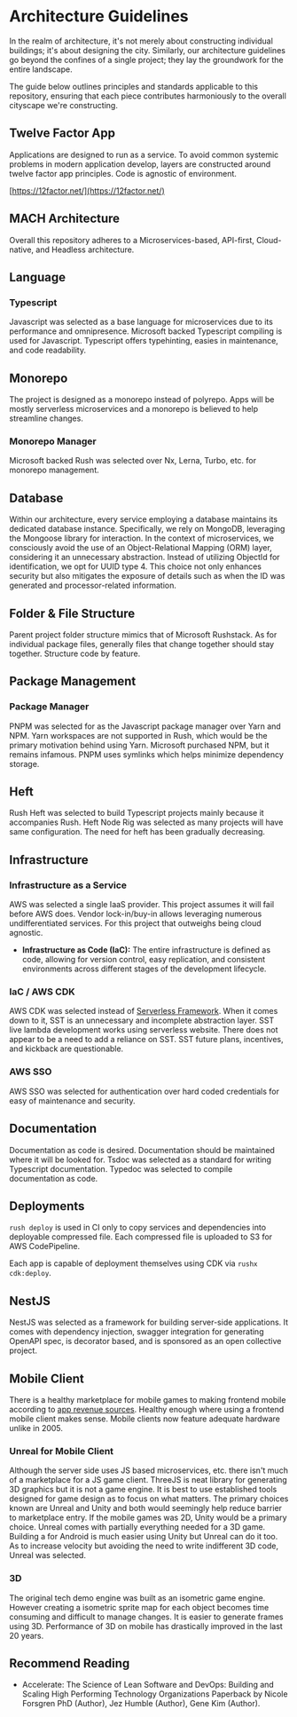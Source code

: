 # Architecture Guidelines

In the realm of architecture, it's not merely about constructing individual
buildings; it's about designing the city. Similarly, our architecture guidelines
go beyond the confines of a single project; they lay the groundwork for the
entire landscape.

The guide below outlines principles and standards applicable to this repository,
ensuring that each piece contributes harmoniously to the overall cityscape we're
constructing.

## Twelve Factor App

Applications are designed to run as a service. To avoid common systemic problems
in modern application develop, layers are constructed around twelve factor app
principles. Code is agnostic of environment.

[https://12factor.net/](https://12factor.net/)

## MACH Architecture

Overall this repository adheres to a Microservices-based, API-first,
Cloud-native, and Headless architecture.

## Language

### Typescript

Javascript was selected as a base language for microservices due to its
performance and omnipresence. Microsoft backed Typescript compiling is used for
Javascript. Typescript offers typehinting, easies in maintenance, and code
readability.

## Monorepo

The project is designed as a monorepo instead of polyrepo. Apps will be mostly
serverless microservices and a monorepo is believed to help streamline changes.

### Monorepo Manager

Microsoft backed Rush was selected over Nx, Lerna, Turbo, etc. for monorepo
management.

## Database

Within our architecture, every service employing a database maintains its
dedicated database instance. Specifically, we rely on MongoDB, leveraging the
Mongoose library for interaction. In the context of microservices, we
consciously avoid the use of an Object-Relational Mapping (ORM) layer,
considering it an unnecessary abstraction. Instead of utilizing ObjectId for
identification, we opt for UUID type 4. This choice not only enhances security
but also mitigates the exposure of details such as when the ID was generated and
processor-related information.

## Folder & File Structure

Parent project folder structure mimics that of Microsoft Rushstack. As for
individual package files, generally files that change together should stay
together. Structure code by feature.

## Package Management

### Package Manager

PNPM was selected for as the Javascript package manager over Yarn and NPM. Yarn
workspaces are not supported in Rush, which would be the primary motivation
behind using Yarn. Microsoft purchased NPM, but it remains infamous. PNPM uses
symlinks which helps minimize dependency storage.

## Heft

Rush Heft was selected to build Typescript projects mainly because it
accompanies Rush. Heft Node Rig was selected as many projects will have same
configuration. The need for heft has been gradually decreasing.

## Infrastructure

### Infrastructure as a Service

AWS was selected a single IaaS provider. This project assumes it will fail
before AWS does. Vendor lock-in/buy-in allows leveraging numerous
undifferentiated services. For this project that outweighs being cloud agnostic.

- **Infrastructure as Code (IaC):** The entire infrastructure is defined as
  code, allowing for version control, easy replication, and consistent
  environments across different stages of the development lifecycle.

### IaC / AWS CDK

AWS CDK was selected instead of
[Serverless Framework](https://github.com/serverless-stack/serverless-stack).
When it comes down to it, SST is an unnecessary and incomplete abstraction
layer. SST live lambda development works using serverless website. There does
not appear to be a need to add a reliance on SST. SST future plans, incentives,
and kickback are questionable.

### AWS SSO

AWS SSO was selected for authentication over hard coded credentials for easy of
maintenance and security.

## Documentation

Documentation as code is desired. Documentation should be maintained where it
will be looked for. Tsdoc was selected as a standard for writing Typescript
documentation. Typedoc was selected to compile documentation as code.

## Deployments

`rush deploy` is used in CI only to copy services and dependencies into
deployable compressed file. Each compressed file is uploaded to S3 for AWS
CodePipeline.

Each app is capable of deployment themselves using CDK via `rushx cdk:deploy`.

## NestJS

NestJS was selected as a framework for building server-side applications. It
comes with dependency injection, swagger integration for generating OpenAPI
spec, is decorator based, and is sponsored as an open collective project.

## Mobile Client

There is a healthy marketplace for mobile games to making frontend mobile
according to
[app revenue sources](https://www.businessofapps.com/data/app-revenues/).
Healthy enough where using a frontend mobile client makes sense. Mobile clients
now feature adequate hardware unlike in 2005.

### Unreal for Mobile Client

Although the server side uses JS based microservices, etc. there isn't much of a
marketplace for a JS game client. ThreeJS is neat library for generating 3D
graphics but it is not a game engine. It is best to use established tools
designed for game design as to focus on what matters. The primary choices known
are Unreal and Unity and both would seemingly help reduce barrier to marketplace
entry. If the mobile games was 2D, Unity would be a primary choice. Unreal comes
with partially everything needed for a 3D game. Building a for Android is much
easier using Unity but Unreal can do it too. As to increase velocity but
avoiding the need to write indifferent 3D code, Unreal was selected.

### 3D

The original tech demo engine was built as an isometric game engine. However
creating a isometric sprite map for each object becomes time consuming and
difficult to manage changes. It is easier to generate frames using 3D.
Performance of 3D on mobile has drastically improved in the last 20 years.

## Recommend Reading

- Accelerate: The Science of Lean Software and DevOps: Building and Scaling High
  Performing Technology Organizations Paperback by Nicole Forsgren PhD (Author),
  Jez Humble (Author), Gene Kim (Author).

